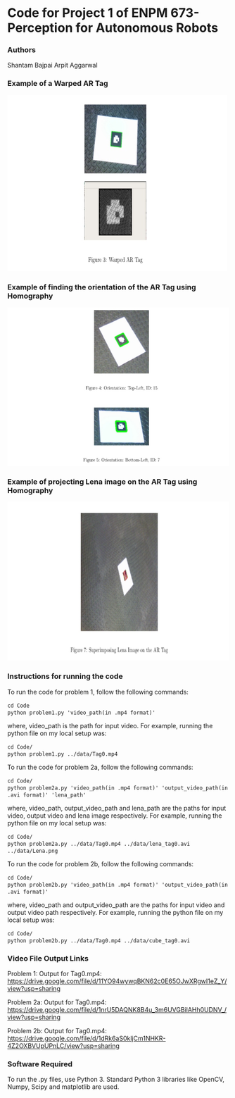 # Code for Project 1 of ENPM 673-Perception for Autonomous Robots


### Authors
Shantam Bajpai
Arpit Aggarwal


### Example of a Warped AR Tag
![Screenshot](outputs/output1.jpg)


### Example of finding the orientation of the AR Tag using Homography
![Screenshot](outputs/output2.jpg)


### Example of projecting Lena image on the AR Tag using Homography
![Screenshot](outputs/output3.jpg)


### Instructions for running the code
To run the code for problem 1, follow the following commands:

```
cd Code
python problem1.py 'video_path(in .mp4 format)'
```
where, video_path is the path for input video. For example, running the python file on my local setup was:

```
cd Code/
python problem1.py ../data/Tag0.mp4
```


To run the code for problem 2a, follow the following commands:

```
cd Code/
python problem2a.py 'video_path(in .mp4 format)' 'output_video_path(in .avi format)' 'lena_path'
```
where, video_path, output_video_path and lena_path are the paths for input video, output video and lena image respectively. For example, running the python file on my local setup was:

```
cd Code/
python problem2a.py ../data/Tag0.mp4 ../data/lena_tag0.avi ../data/Lena.png
```


To run the code for problem 2b, follow the following commands:

```
cd Code/
python problem2b.py 'video_path(in .mp4 format)' 'output_video_path(in .avi format)'
```
where, video_path and output_video_path are the paths for input video and output video path respectively. For example, running the python file on my local setup was:

```
cd Code/
python problem2b.py ../data/Tag0.mp4 ../data/cube_tag0.avi
```


### Video File Output Links
Problem 1:
Output for Tag0.mp4: 
https://drive.google.com/file/d/11YO94wywqBKN62c0E65OJwXRgwI1eZ_Y/view?usp=sharing

Problem 2a:
Output for Tag0.mp4: 
https://drive.google.com/file/d/1nrU5DAQNK8B4u_3m6UVGBilAHh0UDNV_/view?usp=sharing

Problem 2b:
Output for Tag0.mp4: 
https://drive.google.com/file/d/1dRk6aS0kljCm1NHKR-4Z2OXBVUpUPnLC/view?usp=sharing


### Software Required
To run the .py files, use Python 3. Standard Python 3 libraries like OpenCV, Numpy, Scipy and matplotlib are used.
